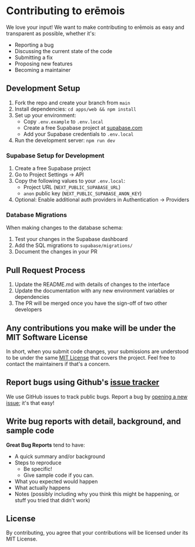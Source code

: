 # Contributing to erēmois

We love your input! We want to make contributing to erēmois as easy and transparent as possible, whether it's:

- Reporting a bug
- Discussing the current state of the code
- Submitting a fix
- Proposing new features
- Becoming a maintainer

## Development Setup

1. Fork the repo and create your branch from `main`
2. Install dependencies: `cd apps/web && npm install`
3. Set up your environment:
   - Copy `.env.example` to `.env.local`
   - Create a free Supabase project at [supabase.com](https://supabase.com)
   - Add your Supabase credentials to `.env.local`
4. Run the development server: `npm run dev`

### Supabase Setup for Development

1. Create a free Supabase project
2. Go to Project Settings -> API
3. Copy the following values to your `.env.local`:
   - Project URL (`NEXT_PUBLIC_SUPABASE_URL`)
   - `anon` public key (`NEXT_PUBLIC_SUPABASE_ANON_KEY`)
4. Optional: Enable additional auth providers in Authentication -> Providers

### Database Migrations

When making changes to the database schema:
1. Test your changes in the Supabase dashboard
2. Add the SQL migrations to `supabase/migrations/`
3. Document the changes in your PR

## Pull Request Process

1. Update the README.md with details of changes to the interface
2. Update the documentation with any new environment variables or dependencies
3. The PR will be merged once you have the sign-off of two other developers

## Any contributions you make will be under the MIT Software License
In short, when you submit code changes, your submissions are understood to be under the same [MIT License](http://choosealicense.com/licenses/mit/) that covers the project. Feel free to contact the maintainers if that's a concern.

## Report bugs using Github's [issue tracker](https://github.com/yourusername/eremois/issues)
We use GitHub issues to track public bugs. Report a bug by [opening a new issue](); it's that easy!

## Write bug reports with detail, background, and sample code

**Great Bug Reports** tend to have:

- A quick summary and/or background
- Steps to reproduce
  - Be specific!
  - Give sample code if you can.
- What you expected would happen
- What actually happens
- Notes (possibly including why you think this might be happening, or stuff you tried that didn't work)

## License
By contributing, you agree that your contributions will be licensed under its MIT License. 